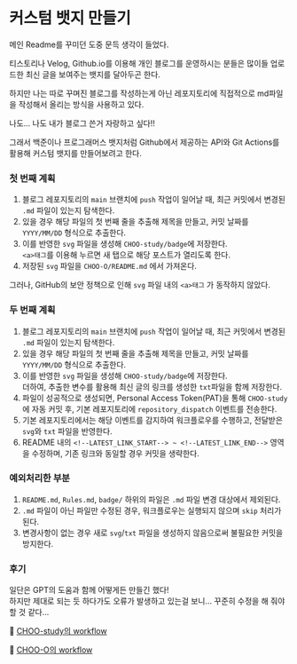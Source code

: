 # 커스텀 뱃지 만들기

메인 Readme를 꾸미던 도중 문득 생각이 들었다.<br>

티스토리나 Velog, Github.io를 이용해 개인 블로그를 운영하시는 분들은 많이들 업로드한 최신 글을 보여주는 뱃지를 달아두곤 한다.<br>

하지만 나는 따로 꾸며진 블로그를 작성하는게 아닌 레포지토리에 직접적으로 md파일을 작성해서 올리는 방식을 사용하고 있다.<br>

나도... 나도 내가 블로그 쓴거 자랑하고 싶다!! <br>

그래서 백준이나 프로그래머스 뱃지처럼 Github에서 제공하는 API와 Git Actions를 활용해 커스텀 뱃지를 만들어보려고 한다.

### 첫 번째 계획

1. 블로그 레포지토리의 `main` 브랜치에 `push` 작업이 일어날 때, 최근 커밋에서 변경된 `.md` 파일이 있는지 탐색한다.
2. 있을 경우 해당 파일의 첫 번째 줄을 추출해 제목을 만들고, 커밋 날짜를 `YYYY/MM/DD` 형식으로 추출한다.
3. 이를 반영한 `svg` 파일을 생성해 `CHOO-study/badge`에 저장한다.<br>`<a>태그`를 이용해 누르면 새 탭으로 해당 포스트가 열리도록 한다.
4. 저장된 `svg` 파일을 `CHOO-O/README.md` 에서 가져온다.

그러나, GitHub의 보안 정책으로 인해 `svg` 파일 내의 `<a>태그` 가 동작하지 않았다.<br>

### 두 번째 계획

1. 블로그 레포지토리의 `main` 브랜치에 `push` 작업이 일어날 때, 최근 커밋에서 변경된 `.md` 파일이 있는지 탐색한다.
2. 있을 경우 해당 파일의 첫 번째 줄을 추출해 제목을 만들고, 커밋 날짜를 `YYYY/MM/DD` 형식으로 추출한다.
3. 이를 반영한 `svg` 파일을 생성해 `CHOO-study/badge`에 저장한다.<br>더하여, 추출한 변수를 활용해 최신 글의 링크를 생성한 `txt`파일을 함께 저장한다.
4. 파일이 성공적으로 생성되면, Personal Access Token(PAT)을 통해 `CHOO-study`에 자동 커밋 후, 기본 레포지토리에 `repository_dispatch` 이벤트를 전송한다.
5. 기본 레포지토리에서는 해당 이벤트를 감지하여 워크플로우를 수행하고, 전달받은 `svg`와 `txt` 파일을 반영한다.
6. README 내의 `<!--LATEST_LINK_START--> ~ <!--LATEST_LINK_END-->` 영역을 수정하며, 기존 링크와 동일할 경우 커밋을 생략한다.

### 예외처리한 부분

1. `README.md`, `Rules.md`, `badge/` 하위의 파일은 `.md` 파일 변경 대상에서 제외된다.
2. `.md` 파일이 아닌 파일만 수정된 경우, 워크플로우는 실행되지 않으며 `skip` 처리가 된다.
3. 변경사항이 없는 경우 새로 `svg`/`txt` 파일을 생성하지 않음으로써 불필요한 커밋을 방지한다.

### 후기

일단은 GPT의 도움과 함께 어떻게든 만들긴 했다!<br>
하지만 제대로 되는 듯 하다가도 오류가 발생하고 있는걸 보니... 꾸준히 수정을 해 줘야 할 것 같다...

🔗 [CHOO-study의 workflow](https://github.com/CHOO-O/CHOO-study/blob/main/.github/workflows/latest-post-badge-generate.yml)

🔗 [CHOO-O의 workflow](https://github.com/CHOO-O/CHOO-O/blob/main/.github/workflows/update-badge.yml)
